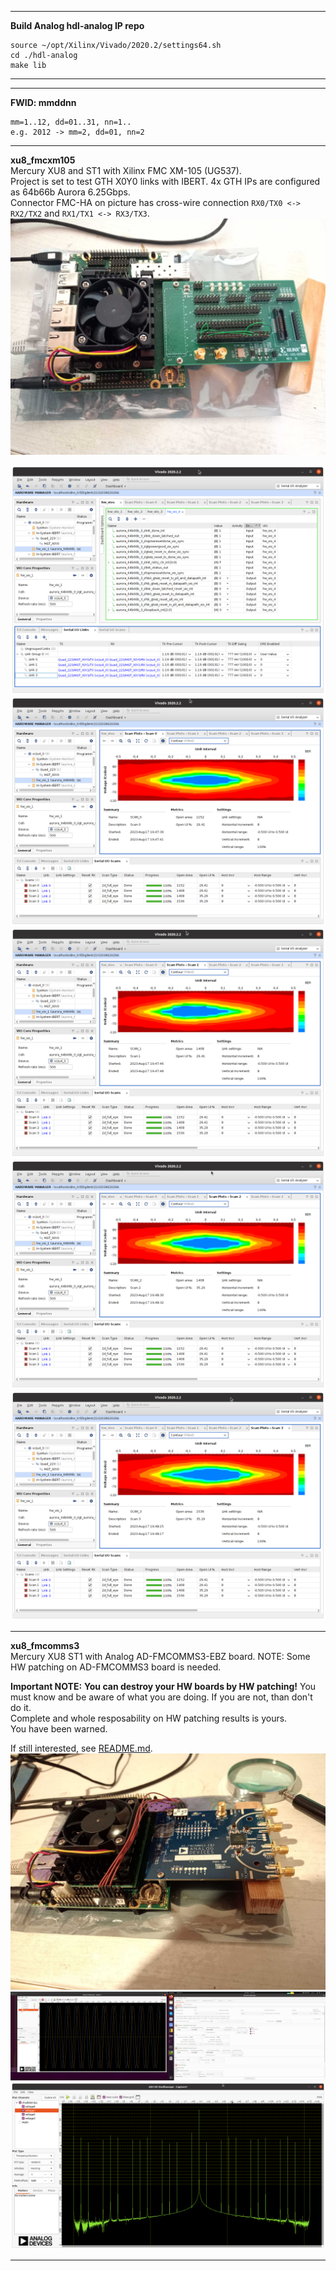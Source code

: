 
---  
**Build Analog hdl-analog IP repo**  
```
source ~/opt/Xilinx/Vivado/2020.2/settings64.sh
cd ./hdl-analog
make lib
```

---

---  
**FWID: mmddnn**  
```  
mm=1..12, dd=01..31, nn=1..
e.g. 2012 -> mm=2, dd=01, nn=2
```

---
**xu8_fmcxm105**  
Mercury XU8 and ST1 with Xilinx FMC XM-105 (UG537).  
Project is set to test GTH X0Y0 links with IBERT. 4x GTH IPs are configured as 64b66b Aurora 6.25Gbps.  
Connector FMC-HA on picture has cross-wire connection `RX0/TX0 <-> RX2/TX2` and `RX1/TX1 <-> RX3/TX3`.  
![xu8_fmcxm105](./xu8_fmcxm105.jpg)  
  
![Link config](./xu8_fmcxm105_link_config.png)  
![RX0/TX0 Eye diagram](./xu8_fmcxm105_link0_ibert_eye.png)  
![RX1/TX1 Eye diagram](./xu8_fmcxm105_link1_ibert_eye.png)  
![RX2/TX2 Eye diagram](./xu8_fmcxm105_link2_ibert_eye.png)  
![RX3/TX3 Eye diagram](./xu8_fmcxm105_link3_ibert_eye.png)  

---
**xu8_fmcomms3**  
Mercury XU8 ST1 with Analog AD-FMCOMMS3-EBZ board.
NOTE: Some HW patching on AD-FMCOMMS3 board is needed.  

**Important NOTE:**
**You can destroy your HW boards by HW patching!**
You must know and be aware of what you are doing. If you are not, than don't do it.  
Complete and whole resposability on HW patching results is yours.  
You have been warned.  

If still interested, see [README.md](./xu8_fmcomms3/README.md).
![xu8_fmcomms3](./xu8_fmcomms3.jpg)  
![Analog OSC](./xu8_fmcomms3_osc.png)  
![Analog OSC loopback FFT](./xu8_fmcomms3_osc_fft.png)  
  
---

